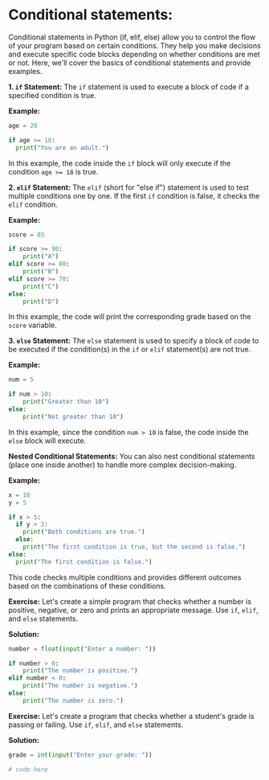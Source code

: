 # Conditional statements:

Conditional statements in Python (if, elif, else) allow you to control the flow of your program based on certain conditions. They help you make decisions and execute specific code blocks depending on whether conditions are met or not. Here, we'll cover the basics of conditional statements and provide examples.

**1. `if` Statement:**
The `if` statement is used to execute a block of code if a specified condition is true.

**Example:**
```python
age = 20

if age >= 18:
  print("You are an adult.")
```

In this example, the code inside the `if` block will only execute if the condition `age >= 18` is true.

**2. `elif` Statement:**
The `elif` (short for "else if") statement is used to test multiple conditions one by one. If the first `if` condition is false, it checks the `elif` condition.

**Example:**
```python
score = 85

if score >= 90:
    print("A")
elif score >= 80:
    print("B")
elif score >= 70:
    print("C")
else:
    print("D")
```

In this example, the code will print the corresponding grade based on the `score` variable.

**3. `else` Statement:**
The `else` statement is used to specify a block of code to be executed if the condition(s) in the `if` or `elif` statement(s) are not true.

**Example:**
```python
num = 5

if num > 10:
    print("Greater than 10")
else:
    print("Not greater than 10")
```

In this example, since the condition `num > 10` is false, the code inside the `else` block will execute.

**Nested Conditional Statements:**
You can also nest conditional statements (place one inside another) to handle more complex decision-making.

**Example:**
```python
x = 10
y = 5

if x > 5:
  if y > 3:
    print("Both conditions are true.")
  else:
    print("The first condition is true, but the second is false.")
else:
  print("The first condition is false.")
```

This code checks multiple conditions and provides different outcomes based on the combinations of these conditions.

**Exercise:**
Let's create a simple program that checks whether a number is positive, negative, or zero and prints an appropriate message. Use `if`, `elif`, and `else` statements.

**Solution:**
```python
number = float(input("Enter a number: "))

if number > 0:
    print("The number is positive.")
elif number < 0:
    print("The number is negative.")
else:
    print("The number is zero.")
```

**Exercise:**
Let's create a program that checks whether a student's grade is passing or failing. Use `if`, `elif`, and `else` statements.

**Solution:**
```python
grade = int(input("Enter your grade: "))

# code here

```
